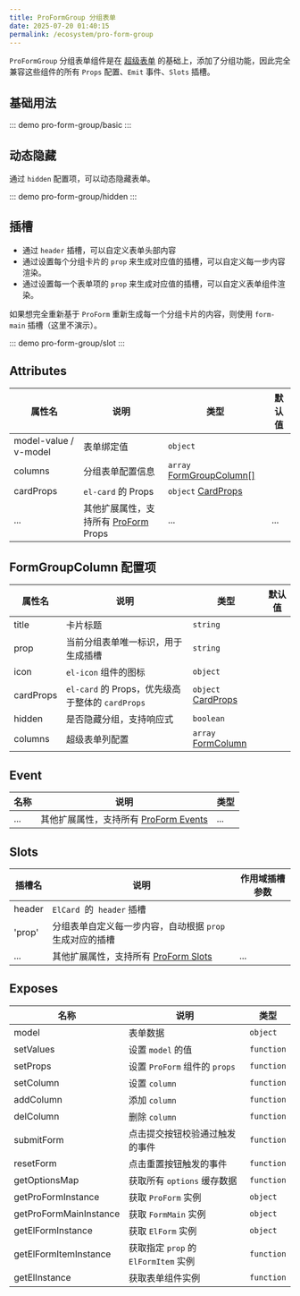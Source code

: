 ```yaml
---
title: ProFormGroup 分组表单
date: 2025-07-20 01:40:15
permalink: /ecosystem/pro-form-group
---
```


`ProFormGroup` 分组表单组件是在 [超级表单](/ecosystem/pro-form/basic) 的基础上，添加了分组功能，因此完全兼容这些组件的所有 `Props` 配置、`Emit` 事件、`Slots` 插槽。

## 基础用法

::: demo
pro-form-group/basic
:::

## 动态隐藏

通过 `hidden` 配置项，可以动态隐藏表单。

::: demo
pro-form-group/hidden
:::

## 插槽

- 通过 `header` 插槽，可以自定义表单头部内容
- 通过设置每个分组卡片的 `prop` 来生成对应值的插槽，可以自定义每一步内容渲染。
- 通过设置每一个表单项的 `prop` 来生成对应值的插槽，可以自定义表单组件渲染。

如果想完全重新基于 `ProForm` 重新生成每一个分组卡片的内容，则使用 `form-main` 插槽（这里不演示）。

::: demo
pro-form-group/slot
:::

## Attributes

| 属性名                | 说明                                                                          | 类型                                                                                | 默认值 |
| --------------------- | ----------------------------------------------------------------------------- | ----------------------------------------------------------------------------------- | ------ |
| model-value / v-model | 表单绑定值                                                                    | `object`                                                                            |
| columns               | 分组表单配置信息                                                              | `array` [FormGroupColumn[]](#formgroupcolumn-配置项)                                |        |
| cardProps             | `el-card` 的 Props                                                            | `object` [CardProps](https://element-plus.org/zh-CN/component/card.html#attributes) |        |
| ...                   | 其他扩展属性，支持所有 [ProForm](/ecosystem/pro-form/config#attributes) Props | ...                                                                                 | ...    |

## FormGroupColumn 配置项

| 属性名    | 说明                                             | 类型                                                                                | 默认值 |
| --------- | ------------------------------------------------ | ----------------------------------------------------------------------------------- | ------ |
| title     | 卡片标题                                         | `string`                                                                            |        |
| prop      | 当前分组表单唯一标识，用于生成插槽               | `string`                                                                            |        |
| icon      | `el-icon` 组件的图标                             | `object` <Tip content="Component" />                                                |        |
| cardProps | `el-card` 的 Props，优先级高于整体的 `cardProps` | `object` [CardProps](https://element-plus.org/zh-CN/component/card.html#attributes) |        |
| hidden    | 是否隐藏分组，支持响应式                         | `boolean`                                                                           |        |
| columns   | 超级表单列配置                                   | `array` [FormColumn](/ecosystem/pro-form/config#formcolumn-配置项)                  |        |

## Event

| 名称 | 说明                                                                       | 类型 |
| ---- | -------------------------------------------------------------------------- | ---- |
| ...  | 其他扩展属性，支持所有 [ProForm Events](/ecosystem/pro-form/config#events) | ...  |

## Slots

| 插槽名 | 说明                                                                     | 作用域插槽参数                            |
| ------ | ------------------------------------------------------------------------ | ----------------------------------------- |
| header | `ElCard`  的  `header` 插槽                                              |                                           |
| 'prop' | 分组表单自定义每一步内容，自动根据 `prop` 生成对应的插槽                 | <Tip content="column: FormGroupColumn" /> |
| ...    | 其他扩展属性，支持所有 [ProForm Slots](/ecosystem/pro-form/config#slots) | ...                                       |

## Exposes

| 名称                   | 说明                                 | 类型                                                                                                                    |
| ---------------------- | ------------------------------------ | ----------------------------------------------------------------------------------------------------------------------- |
| model                  | 表单数据                             | `object` <Tip content="Record<string, any>" />                                                                          |
| setValues              | 设置 `model` 的值                    | `function` <Tip content="(modelValue?: Record<string, any>) => void" />                                                 |
| setProps               | 设置 `ProForm` 组件的 `props`        | `function` <Tip content="(props: ProFormNamespace.Props) => void" />                                                    |
| setColumn              | 设置 `column`                        | `function` <Tip content="(columnSet: {prop: string, field: string, value: unknown}[]) => void" />                       |
| addColumn              | 添加 `column`                        | `function` <Tip content="(column: FormColumn, propOrIndex: string \| number, position: 'before' \| 'after') => void" /> |
| delColumn              | 删除 `column`                        | `function` <Tip content="(prop: string) => void" />                                                                     |
| submitForm             | 点击提交按钮校验通过触发的事件       | `function` <Tip content="() => Promise<boolean>" />                                                                     |
| resetForm              | 点击重置按钮触发的事件               | `function` <Tip content="() => void" />                                                                                 |
| getOptionsMap          | 获取所有 `options` 缓存数据          | `function` <Tip content="() => Map<string, ElOption[]>" />                                                              |
| getProFormInstance     | 获取 `ProForm` 实例                  | `object` <Tip content="() => ProFormInstance \| null \| undefined" />                                                   |
| getProFormMainInstance | 获取 `FormMain` 实例                 | `object` <Tip content="() => ProFormMainInstance \| null \| undefined" />                                               |
| getElFormInstance      | 获取 `ElForm` 实例                   | `object` <Tip content="() => FormInstance \| null \| undefined" />                                                      |
| getElFormItemInstance  | 获取指定 `prop` 的 `ElFormItem` 实例 | `function` <Tip content="(prop: string) => FormItemInstance \| null" />                                                 |
| getElInstance          | 获取表单组件实例                     | `function` <Tip content="(prop: string) => Component \| ComponentPublicInstance \| null" />                             |
